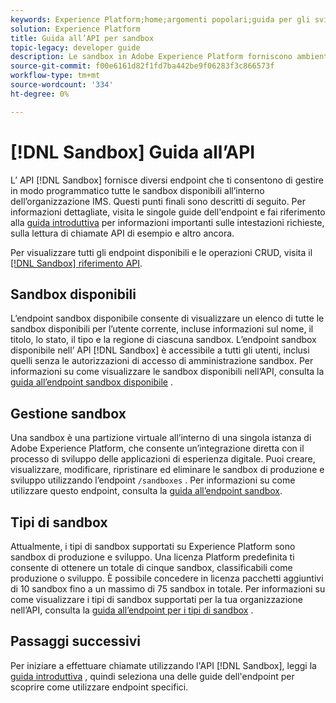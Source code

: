 ```yaml
---
keywords: Experience Platform;home;argomenti popolari;guida per gli sviluppatori sandbox
solution: Experience Platform
title: Guida all’API per sandbox
topic-legacy: developer guide
description: Le sandbox in Adobe Experience Platform forniscono ambienti di sviluppo isolati che consentono di testare le funzioni, eseguire esperimenti e creare configurazioni personalizzate senza influire sull’ambiente di produzione.
source-git-commit: f00e6161d82f1fd7ba442be9f06283f3c866573f
workflow-type: tm+mt
source-wordcount: '334'
ht-degree: 0%

---
```


# [!DNL Sandbox] Guida all’API

L’ API [!DNL Sandbox] fornisce diversi endpoint che ti consentono di gestire in modo programmatico tutte le sandbox disponibili all’interno dell’organizzazione IMS. Questi punti finali sono descritti di seguito. Per informazioni dettagliate, visita le singole guide dell&#39;endpoint e fai riferimento alla [guida introduttiva](./getting-started.md) per informazioni importanti sulle intestazioni richieste, sulla lettura di chiamate API di esempio e altro ancora.

Per visualizzare tutti gli endpoint disponibili e le operazioni CRUD, visita il [[!DNL Sandbox] riferimento API](https://www.adobe.io/apis/experienceplatform/home/api-reference.html#!acpdr/swagger-specs/sandbox-api.yaml).

## Sandbox disponibili

L’endpoint sandbox disponibile consente di visualizzare un elenco di tutte le sandbox disponibili per l’utente corrente, incluse informazioni sul nome, il titolo, lo stato, il tipo e la regione di ciascuna sandbox. L’endpoint sandbox disponibile nell’ API [!DNL Sandbox] è accessibile a tutti gli utenti, inclusi quelli senza le autorizzazioni di accesso di amministrazione sandbox. Per informazioni su come visualizzare le sandbox disponibili nell’API, consulta la [guida all’endpoint sandbox disponibile](./available.md) .

## Gestione sandbox

Una sandbox è una partizione virtuale all’interno di una singola istanza di Adobe Experience Platform, che consente un’integrazione diretta con il processo di sviluppo delle applicazioni di esperienza digitale. Puoi creare, visualizzare, modificare, ripristinare ed eliminare le sandbox di produzione e sviluppo utilizzando l’endpoint `/sandboxes` . Per informazioni su come utilizzare questo endpoint, consulta la [guida all’endpoint sandbox](./sandboxes.md).

## Tipi di sandbox

Attualmente, i tipi di sandbox supportati su Experience Platform sono sandbox di produzione e sviluppo. Una licenza Platform predefinita ti consente di ottenere un totale di cinque sandbox, classificabili come produzione o sviluppo. È possibile concedere in licenza pacchetti aggiuntivi di 10 sandbox fino a un massimo di 75 sandbox in totale. Per informazioni su come visualizzare i tipi di sandbox supportati per la tua organizzazione nell’API, consulta la [guida all’endpoint per i tipi di sandbox](./types.md) .

## Passaggi successivi

Per iniziare a effettuare chiamate utilizzando l&#39;API [!DNL Sandbox], leggi la [guida introduttiva](./getting-started.md) , quindi seleziona una delle guide dell&#39;endpoint per scoprire come utilizzare endpoint specifici.